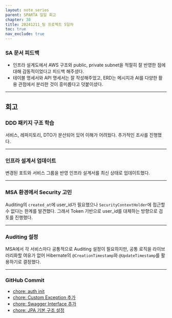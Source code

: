 ```yaml
---
layout: note_series
parent: SPARTA 일일 회고
chapter: 30
title: 20241211_팀 프로젝트 5일차
toc: true
nav_exclude: true
---
```


### SA 문서 피드백
- 인프라 설계도에서 AWS 구조와 public, private subnet을 적절히 잘 반영한 점에 대해 감동적이었다고 피드백 해주셨다.
- 테이블 명세서와 API 명세서는 잘 작성해주었고, ERD는 메시지과 AI를 다양한 활용 관점에서 분리한 것이 흥미롭다고 덧붙이셨다.

---

## 회고
### DDD 패키지 구조 학습
서비스, 레파지토리, DTO가 분산되어 있어 이해가 어려웠다. 추가적인 조사를 진행했다.

---

### 인프라 설계서 업데이트
변경된 포트와 서비스 그룹을 반영 인프라 설계서를 최신 상태로 업데이트했다.

---

### MSA 환경에서 Security 고민
Auditing의 `created_at`에 user_id가 필요했으나 `SecurityContextHolder`에 접근할 수 없다는 한계를 발견했다. 그래서 Token 기반으로 user_id를 대체하는 방향으로 검토를 진행했다.

---

### Auditing 설정
MSA에서 각 서비스마다 공통적으로 Auditing 설정이 필요하지만, 공통 로직을 라이브러리화할 여유가 없어 Hibernate의 `@CreationTimestamp`와 `@UpdateTimestamp`를 활용하기로 결정했다.

---

### GitHub Commit
- [chore: auth init](https://github.com/jv-cc/FlowMesh/commit/c50204a623f64853f847abca4eefa8201dedc6ef)
- [chore: Custom Exception 추가](https://github.com/jv-cc/FlowMesh/commit/b2bd04b0c2cd275f972eabf9f4df686e655d9aa1)
- [chore: Swagger Interface 추가](https://github.com/jv-cc/FlowMesh/commit/904e5424ddabcdb3ee440df9873509c044369a3b)
- [chore: JPA 기본 구조 설정](https://github.com/jv-cc/FlowMesh/commit/3023bf84dd702d2eda018b7693781a90e690bf4e)